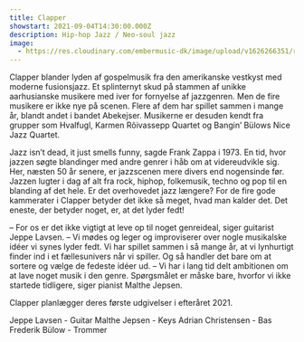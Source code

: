 ```yaml
---
title: Clapper
showstart: 2021-09-04T14:30:00.000Z
description: Hip-hop Jazz / Neo-soul jazz
image:
  - https://res.cloudinary.com/embermusic-dk/image/upload/v1626266351/received_229219025583960_rijdlm.jpg
---
```

Clapper blander lyden af gospelmusik fra den amerikanske vestkyst med moderne fusionsjazz. Et splinternyt skud på stammen af unikke aarhusianske musikere med iver for fornyelse af jazzgenren.
Men de fire musikere er ikke nye på scenen. Flere af dem har spillet sammen i mange år, blandt andet i bandet Abekejser. Musikerne er desuden kendt fra grupper som Hvalfugl, Karmen Rõivassepp Quartet og Bangin’ Bülows Nice Jazz Quartet.

Jazz isn’t dead, it just smells funny, sagde Frank Zappa i 1973. En tid, hvor jazzen søgte blandinger med andre genrer i håb om at videreudvikle sig.
Her, næsten 50 år senere, er jazzscenen mere divers end nogensinde før. Jazzen lugter i dag af alt fra rock, hiphop, folkemusik, techno og pop til en blanding af det hele. Er det overhovedet jazz længere?
For de fire gode kammerater i Clapper betyder det ikke så meget, hvad man kalder det. Det eneste, der betyder noget, er, at det lyder fedt!

– For os er det ikke vigtigt at leve op til noget genreideal, siger guitarist Jeppe Lavsen.
– Vi mødes og leger og improviserer over nogle musikalske idéer vi synes lyder fedt. Vi har spillet sammen i så mange år, at vi lynhurtigt finder ind i et fællesunivers når vi spiller. Og så handler det bare om at sortere og vælge de fedeste idéer ud.
– Vi har i lang tid delt ambitionen om at lave noget musik i den genre. Spørgsmålet er måske bare, hvorfor vi ikke startede tidligere, siger pianist Malthe Jepsen.

Clapper planlægger deres første udgivelser i efteråret 2021.

Jeppe Lavsen - Guitar
Malthe Jepsen - Keys
Adrian Christensen - Bas
Frederik Bülow - Trommer